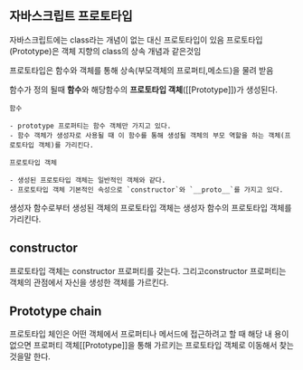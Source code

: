 ## 자바스크립트 프로토타입

자바스크립트에는 class라는 개념이 없는 대신 프로토타입이 있음
프로토타입(Prototype)은 객체 지향의 class의 상속 개념과 같은것임

프로토타입은 함수와 객체를 통해 상속(부모객체의 프로퍼티,메소드)을 물려 받음

함수가 정의 될때 **함수**와 해당함수의 **프로토타입 객체**([[Prototype]])가 생성된다.
    
    함수
    
    - prototype 프로퍼티는 함수 객체만 가지고 있다.
    - 함수 객체가 생성자로 사용될 때 이 함수를 통해 생성될 객체의 부모 역할을 하는 객체(프로토타입 객체)를 가리킨다.
    
    프로토타입 객체
    
    - 생성된 프로토타입 객체는 일반적인 객체와 같다.
    - 프로토타입 객체 기본적인 속성으로 `constructor`와 `__proto__`를 가지고 있다.


생성자 함수로부터 생성된 객체의 프로토타입 객체는 생성자 함수의 프로토타입 객체를 가리킨다.

## constructor

프로토타입 객체는 constructor 프로퍼티를 갖는다. 
그리고constructor 프로퍼티는 객체의 관점에서 자신을 생성한 객체를 가르킨다.

## Prototype chain

프로토타입 체인은 어떤 객체에서 프로퍼티나 메서드에 접근하려고 할 때 해당 내 용이 없으면
프로퍼티 객체[[Prototype]]을 통해 가르키는 프로토타입 객체로 이동해서 찾는 것을말 한다.
